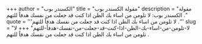+++
author = "الكسندر بوب"
title = "مقولة الكسندر بوب"
description = "مقولة الكسندر بوب: لا تلومن من اساء بك الظن اذا كنت قد جعلت من نفسك هدفاً للتهم ."
quote = '''لا تلومن من اساء بك الظن اذا كنت قد جعلت من نفسك هدفاً للتهم .'''
slug = "لا-تلومن-من-اساء-بك-الظن-اذا-كنت-قد-جعلت-من-نفسك-هدفاً-للتهم"
+++
لا تلومن من اساء بك الظن اذا كنت قد جعلت من نفسك هدفاً للتهم .
